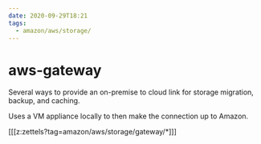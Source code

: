 ```yaml
---
date: 2020-09-29T18:21
tags:
  - amazon/aws/storage/
---
```


# aws-gateway

Several ways to provide an on-premise to cloud link for storage migration, backup, and caching.

Uses a VM appliance locally to then make the connection up to Amazon.

[[[z:zettels?tag=amazon/aws/storage/gateway/*]]]